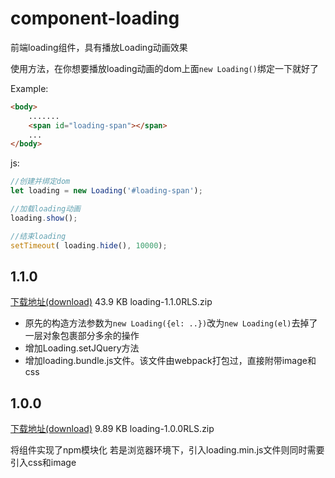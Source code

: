 # component-loading
前端loading组件，具有播放Loading动画效果

使用方法，在你想要播放loading动画的dom上面`new Loading()`绑定一下就好了

Example:

```html
<body>
    .......
    <span id="loading-span"></span>
    ...
</body>
```
js:

```javascript
//创建并绑定dom
let loading = new Loading('#loading-span');

//加载loading动画
loading.show();

//结束loading
setTimeout( loading.hide(), 10000);
```

## 1.1.0

[下载地址(download)](https://github.com/jtiiii/component-loading/releases/download/untagged-0ee4ae58228b49e66be9/loading-1.1.0RLS.zip)
43.9 KB loading-1.1.0RLS.zip

+ 原先的构造方法参数为`new Loading({el: ..})`改为`new Loading(el)`去掉了一层对象包裹部分多余的操作
+ 增加Loading.setJQuery方法
+ 增加loading.bundle.js文件。该文件由webpack打包过，直接附带image和css

## 1.0.0

[下载地址(download)](https://github.com/jtiiii/component-loading/releases/download/v1.0.0RLS/loading-1.0.0RLS.zip)
9.89 KB loading-1.0.0RLS.zip

将组件实现了npm模块化
若是浏览器环境下，引入loading.min.js文件则同时需要引入css和image